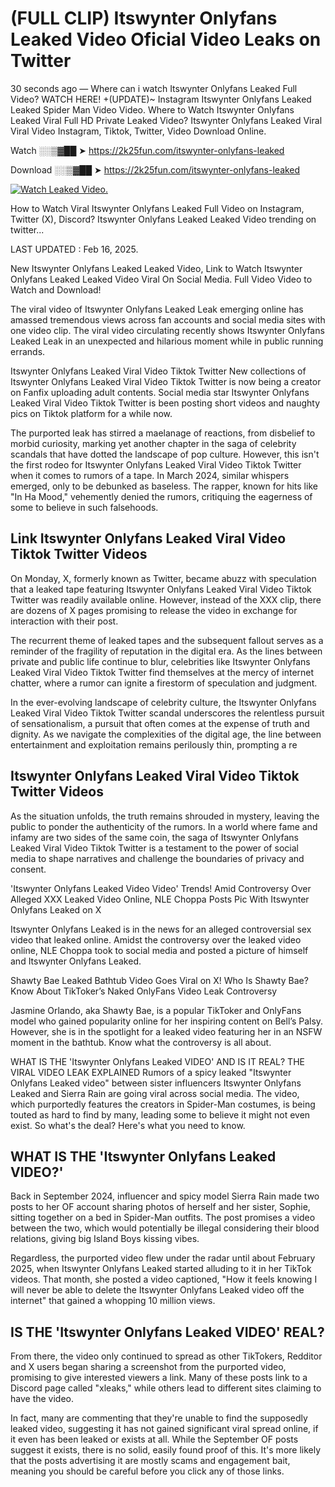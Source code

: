 # (FULL CLIP) Itswynter Onlyfans Leaked Video Oficial Video Leaks on Twitter

30 seconds ago — Where can i watch Itswynter Onlyfans Leaked Full Video? WATCH HERE! +(UPDATE)~ Instagram Itswynter Onlyfans Leaked Leaked Spider Man Video Video. Where to Watch Itswynter Onlyfans Leaked Viral Full HD Private Leaked Video? Itswynter Onlyfans Leaked Viral Viral Video Instagram, Tiktok, Twitter, Video Download Online.

Watch ░░▒▓██ ➤ https://2k25fun.com/itswynter-onlyfans-leaked

Download ░░▒▓██ ➤ https://2k25fun.com/itswynter-onlyfans-leaked

[![Watch Leaked Video.](https://miro.medium.com/v2/resize:fit:828/format:webp/1*cilzJN44JGOrTw9NJCrNHA.gif "Watch Leaked Video")](https://2k25fun.com/itswynter-onlyfans-leaked)

How to Watch Viral Itswynter Onlyfans Leaked Full Video on Instagram, Twitter (X), Discord? Itswynter Onlyfans Leaked Leaked Video trending on twitter...

LAST UPDATED : Feb 16, 2025.

New Itswynter Onlyfans Leaked Leaked Video, Link to Watch Itswynter Onlyfans Leaked Leaked Video Viral On Social Media. Full Video Video to Watch and Download!

The viral video of Itswynter Onlyfans Leaked Leak emerging online has amassed tremendous views across fan accounts and social media sites with one video clip. The viral video circulating recently shows Itswynter Onlyfans Leaked Leak in an unexpected and hilarious moment while in public running errands.

Itswynter Onlyfans Leaked Viral Video Tiktok Twitter New collections of Itswynter Onlyfans Leaked Viral Video Tiktok Twitter is now being a creator on Fanfix uploading adult contents. Social media star Itswynter Onlyfans Leaked Viral Video Tiktok Twitter is been posting short videos and naughty pics on Tiktok platform for a while now.

The purported leak has stirred a maelanage of reactions, from disbelief to morbid curiosity, marking yet another chapter in the saga of celebrity scandals that have dotted the landscape of pop culture. However, this isn't the first rodeo for Itswynter Onlyfans Leaked Viral Video Tiktok Twitter when it comes to rumors of a tape. In March 2024, similar whispers emerged, only to be debunked as baseless. The rapper, known for hits like "In Ha Mood," vehemently denied the rumors, critiquing the eagerness of some to believe in such falsehoods.

## Link Itswynter Onlyfans Leaked Viral Video Tiktok Twitter Videos

On Monday, X, formerly known as Twitter, became abuzz with speculation that a leaked tape featuring Itswynter Onlyfans Leaked Viral Video Tiktok Twitter was readily available online. However, instead of the XXX clip, there are dozens of X pages promising to release the video in exchange for interaction with their post.

The recurrent theme of leaked tapes and the subsequent fallout serves as a reminder of the fragility of reputation in the digital era. As the lines between private and public life continue to blur, celebrities like Itswynter Onlyfans Leaked Viral Video Tiktok Twitter find themselves at the mercy of internet chatter, where a rumor can ignite a firestorm of speculation and judgment.

In the ever-evolving landscape of celebrity culture, the Itswynter Onlyfans Leaked Viral Video Tiktok Twitter scandal underscores the relentless pursuit of sensationalism, a pursuit that often comes at the expense of truth and dignity. As we navigate the complexities of the digital age, the line between entertainment and exploitation remains perilously thin, prompting a re

##  Itswynter Onlyfans Leaked Viral Video Tiktok Twitter Videos

As the situation unfolds, the truth remains shrouded in mystery, leaving the public to ponder the authenticity of the rumors. In a world where fame and infamy are two sides of the same coin, the saga of Itswynter Onlyfans Leaked Viral Video Tiktok Twitter is a testament to the power of social media to shape narratives and challenge the boundaries of privacy and consent.

'Itswynter Onlyfans Leaked Video Video' Trends! Amid Controversy Over Alleged XXX Leaked Video Online, NLE Choppa Posts Pic With Itswynter Onlyfans Leaked on X

Itswynter Onlyfans Leaked is in the news for an alleged controversial sex video that leaked online. Amidst the controversy over the leaked video online, NLE Choppa took to social media and posted a picture of himself and Itswynter Onlyfans Leaked.

Shawty Bae Leaked Bathtub Video Goes Viral on X! Who Is Shawty Bae? Know About TikToker’s Naked OnlyFans Video Leak Controversy

Jasmine Orlando, aka Shawty Bae, is a popular TikToker and OnlyFans model who gained popularity online for her inspiring content on Bell’s Palsy. However, she is in the spotlight for a leaked video featuring her in an NSFW moment in the bathtub. Know what the controversy is all about.

WHAT IS THE 'Itswynter Onlyfans Leaked VIDEO' AND IS IT REAL? THE VIRAL VIDEO LEAK EXPLAINED Rumors of a spicy leaked "Itswynter Onlyfans Leaked video" between sister influencers Itswynter Onlyfans Leaked and Sierra Rain are going viral across social media. The video, which purportedly features the creators in Spider-Man costumes, is being touted as hard to find by many, leading some to believe it might not even exist. So what's the deal? Here's what you need to know.

## WHAT IS THE 'Itswynter Onlyfans Leaked VIDEO?'

Back in September 2024, influencer and spicy model Sierra Rain made two posts to her OF account sharing photos of herself and her sister, Sophie, sitting together on a bed in Spider-Man outfits. The post promises a video between the two, which would potentially be illegal considering their blood relations, giving big Island Boys kissing vibes.

Regardless, the purported video flew under the radar until about February 2025, when Itswynter Onlyfans Leaked started alluding to it in her TikTok videos. That month, she posted a video captioned, "How it feels knowing I will never be able to delete the Itswynter Onlyfans Leaked video off the internet" that gained a whopping 10 million views.

## IS THE 'Itswynter Onlyfans Leaked VIDEO' REAL?

From there, the video only continued to spread as other TikTokers, Redditor and X users began sharing a screenshot from the purported video, promising to give interested viewers a link. Many of these posts link to a Discord page called "xleaks," while others lead to different sites claiming to have the video.

In fact, many are commenting that they're unable to find the supposedly leaked video, suggesting it has not gained significant viral spread online, if it even has been leaked or exists at all. While the September OF posts suggest it exists, there is no solid, easily found proof of this. It's more likely that the posts advertising it are mostly scams and engagement bait, meaning you should be careful before you click any of those links.